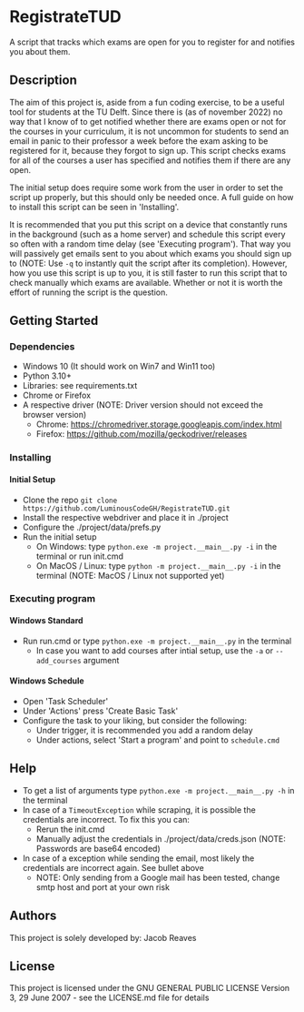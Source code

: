 # RegistrateTUD
A script that tracks which exams are open for you to register for and notifies you about them.

## Description

The aim of this project is, aside from a fun coding exercise, to be a useful tool for students at the TU Delft.
Since there is (as of november 2022) no way that I know of to get notified whether there are exams open 
or not for the courses in your curriculum, it is not uncommon for students to send an email in panic to their
professor a week before the exam asking to be registered for it, because they forgot to sign up. This script
checks exams for all of the courses a user has specified and notifies them if there are any open. 

The initial setup does require some work from the user in order to set the script up properly, but this should only
be needed once. A full guide on how to install this script can be seen in 'Installing'.

It is recommended that you put this script on a device that constantly runs in the background (such as a home server)
and schedule this script every so often with a random time delay (see 'Executing program'). That way you will passively 
get emails sent to you about which exams you should sign up to (NOTE: Use `-q` to instantly quit the script after 
its completion). However, how you use this script is up to you, it is still faster to run this script that 
to check manually which exams are available. Whether or not it is worth the effort of running the script is the question.

## Getting Started

### Dependencies

* Windows 10 (It should work on Win7 and Win11 too)
* Python 3.10+
* Libraries: see requirements.txt
* Chrome or Firefox
* A respective driver (NOTE: Driver version should not exceed the browser version)
    * Chrome:  https://chromedriver.storage.googleapis.com/index.html
    * Firefox: https://github.com/mozilla/geckodriver/releases

### Installing

#### Initial Setup

* Clone the repo `git clone https://github.com/LuminousCodeGH/RegistrateTUD.git`
* Install the respective webdriver and place it in ./project
* Configure the ./project/data/prefs.py
* Run the initial setup
    * On Windows: type `python.exe -m project.__main__.py -i` in the terminal or run init.cmd
    * On MacOS / Linux: type `python -m project.__main__.py -i` in the terminal (NOTE: MacOS / Linux not supported yet)

### Executing program

#### Windows Standard

* Run run.cmd or type `python.exe -m project.__main__.py` in the terminal
    * In case you want to add courses after intial setup, use the `-a` or `--add_courses` argument

#### Windows Schedule

* Open 'Task Scheduler'
* Under 'Actions' press 'Create Basic Task'
* Configure the task to your liking, but consider the following:
    * Under trigger, it is recommended you add a random delay
    * Under actions, select 'Start a program' and point to `schedule.cmd`

## Help

* To get a list of arguments type `python.exe -m project.__main__.py -h` in the terminal
* In case of a `TimeoutException` while scraping, it is possible the credentials are incorrect. To fix this you can:
    * Rerun the init.cmd
    * Manually adjust the credentials in ./project/data/creds.json (NOTE: Passwords are base64 encoded)
* In case of a exception while sending the email, most likely the credentials are incorrect again. See bullet above
    * NOTE: Only sending from a Google mail has been tested, change smtp host and port at your own risk

## Authors

This project is solely developed by: Jacob Reaves

## License

This project is licensed under the GNU GENERAL PUBLIC LICENSE Version 3, 29 June 2007 - see the LICENSE.md file for details